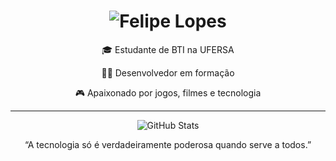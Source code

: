 <h1 align="center">
  <img src="https://your-hosted-gif-url.com/felipe-lopes.gif" alt="Felipe Lopes" />
</h1>


<p align="center">
  🎓 Estudante de BTI na UFERSA  
</p>
<p align="center">
  👨‍💻 Desenvolvedor em formação  
</p>
<p align="center">
  🎮 Apaixonado por jogos, filmes e tecnologia  
</p>

---

<p align="center">
  <img src="https://github-readme-stats.vercel.app/api?username=felipelopes&show_icons=true&theme=tokyonight" alt="GitHub Stats" />
  <br/>


<p align="center">
“A tecnologia só é verdadeiramente poderosa quando serve a todos.”
</p>

